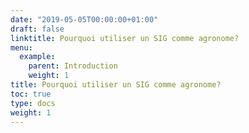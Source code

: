 ```yaml
---
date: "2019-05-05T00:00:00+01:00"
draft: false
linktitle: Pourquoi utiliser un SIG comme agronome?
menu:
  example:
    parent: Introduction
    weight: 1
title: Pourquoi utiliser un SIG comme agronome?
toc: true
type: docs
weight: 1
---
```


